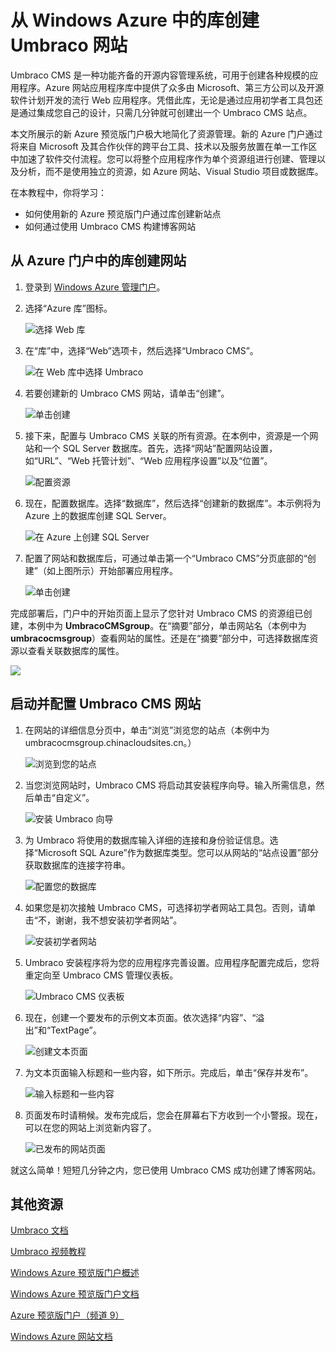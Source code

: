 <properties title="从 Windows Azure 中的库创建 Umbraco 网站" pageTitle="从 Windows Azure 中的库创建 Umbraco 网站" description="必需" metaKeywords="Azure, gallery, Umbraco, web site, website" services="web-sites" solutions="web" documentationCenter="" authors="timamm" manager="paulettm" editor="mollybos" videoId="" scriptId="" />
<tags ms.service="web-sites"
    ms.date="02/25/2015"
    wacn.date="04/11/2015"
    />

# 从 Windows Azure 中的库创建 Umbraco 网站

Umbraco CMS 是一种功能齐备的开源内容管理系统，可用于创建各种规模的应用程序。Azure 网站应用程序库中提供了众多由 Microsoft、第三方公司以及开源软件计划开发的流行 Web 应用程序。凭借此库，无论是通过应用初学者工具包还是通过集成您自己的设计，只需几分钟就可创建出一个 Umbraco CMS 站点。

本文所展示的新 Azure 预览版门户极大地简化了资源管理。新的 Azure 门户通过将来自 Microsoft 及其合作伙伴的跨平台工具、技术以及服务放置在单一工作区中加速了软件交付流程。您可以将整个应用程序作为单个资源组进行创建、管理以及分析，而不是使用独立的资源，如 Azure 网站、Visual Studio 项目或数据库。

在本教程中，你将学习：

-   如何使用新的 Azure 预览版门户通过库创建新站点
-   如何通过使用 Umbraco CMS 构建博客网站

## 从 Azure 门户中的库创建网站

1.  登录到 [Windows Azure 管理门户][Windows Azure 管理门户]。

2.  选择“Azure 库”图标。

    ![选择 Web 库][选择 Web 库]

3.  在“库”中，选择“Web”选项卡，然后选择“Umbraco CMS”。

    ![在 Web 库中选择 Umbraco][在 Web 库中选择 Umbraco]

4.  若要创建新的 Umbraco CMS 网站，请单击“创建”。

    ![单击创建][单击创建]

5.  接下来，配置与 Umbraco CMS 关联的所有资源。在本例中，资源是一个网站和一个 SQL Server 数据库。首先，选择“网站”配置网站设置，如“URL”、“Web 托管计划”、“Web 应用程序设置”以及“位置”。

    ![配置资源][配置资源]

6.  现在，配置数据库。选择“数据库”，然后选择“创建新的数据库”。本示例将为 Azure 上的数据库创建 SQL Server。

    ![在 Azure 上创建 SQL Server][在 Azure 上创建 SQL Server]

7.  配置了网站和数据库后，可通过单击第一个“Umbraco CMS”分页底部的“创建”（如上图所示）开始部署应用程序。

    ![单击创建][1]

完成部署后，门户中的开始页面上显示了您针对 Umbraco CMS 的资源组已创建，本例中为 **UmbracoCMSgroup**。在“摘要”部分，单击网站名（本例中为 **umbracocmsgroup**）查看网站的属性。还是在“摘要”部分中，可选择数据库资源以查看关联数据库的属性。

![][0]

## 启动并配置 Umbraco CMS 网站

1.  在网站的详细信息分页中，单击“浏览”浏览您的站点（本例中为 umbracocmsgroup.chinacloudsites.cn。）

    ![浏览到您的站点][浏览到您的站点]

2.  当您浏览网站时，Umbraco CMS 将启动其安装程序向导。输入所需信息，然后单击“自定义”。

    ![安装 Umbraco 向导][安装 Umbraco 向导]

3.  为 Umbraco 将使用的数据库输入详细的连接和身份验证信息。选择“Microsoft SQL Azure”作为数据库类型。您可以从网站的“站点设置”部分获取数据库的连接字符串。

    ![配置您的数据库][配置您的数据库]

4.  如果您是初次接触 Umbraco CMS，可选择初学者网站工具包。否则，请单击“不，谢谢，我不想安装初学者网站”。

    ![安装初学者网站][安装初学者网站]

5.  Umbraco 安装程序将为您的应用程序完善设置。应用程序配置完成后，您将重定向至 Umbraco CMS 管理仪表板。

    ![Umbraco CMS 仪表板][Umbraco CMS 仪表板]

6.  现在，创建一个要发布的示例文本页面。依次选择“内容”、“溢出”和“TextPage”。

    ![创建文本页面][创建文本页面]

7.  为文本页面输入标题和一些内容，如下所示。完成后，单击“保存并发布”。

    ![输入标题和一些内容][输入标题和一些内容]

8.  页面发布时请稍候。发布完成后，您会在屏幕右下方收到一个小警报。现在，可以在您的网站上浏览新内容了。

    ![已发布的网站页面][已发布的网站页面]

就这么简单！短短几分钟之内，您已使用 Umbraco CMS 成功创建了博客网站。

## 其他资源

[Umbraco 文档][Umbraco 文档]

[Umbraco 视频教程][Umbraco 视频教程]

[Windows Azure 预览版门户概述][Windows Azure 预览版门户概述]

[Windows Azure 预览版门户文档][Windows Azure 预览版门户文档]

[Azure 预览版门户（频道 9）][Azure 预览版门户（频道 9）]

[Windows Azure 网站文档][Windows Azure 网站文档]

<!-- IMAGES -->

  [Windows Azure 管理门户]: https://portal.azure.com/
  [选择 Web 库]: ./media/web-sites-gallery-umbraco/01Startboard.PNG
  [在 Web 库中选择 Umbraco]: ./media/web-sites-gallery-umbraco/02WebGallery.PNG
  [单击创建]: ./media/web-sites-gallery-umbraco/03UmbracoCMS.PNG
  [配置资源]: ./media/web-sites-gallery-umbraco/04AppSettings.PNG
  [在 Azure 上创建 SQL Server]: ./media/web-sites-gallery-umbraco/05NewServer.PNG
  [1]: ./media/web-sites-gallery-umbraco/06UmbracoCMSGroup.PNG
  [0]: ./media/web-sites-gallery-umbraco/07UmbracoCMSGroupBlade.PNG
  [浏览到您的站点]: ./media/web-sites-gallery-umbraco/08UmbracoCMSGroupRunning.PNG
  [安装 Umbraco 向导]: ./media/web-sites-gallery-umbraco/09InstallUmbraco7.png
  [配置您的数据库]: ./media/web-sites-gallery-umbraco/10ConfigureYourDatabase.png
  [安装初学者网站]: ./media/web-sites-gallery-umbraco/11InstallAStarterWebsite.png
  [Umbraco CMS 仪表板]: ./media/web-sites-gallery-umbraco/14FriendlyCMS.PNG
  [创建文本页面]: ./media/web-sites-gallery-umbraco/15CreateItemUnderOverflow.PNG
  [输入标题和一些内容]: ./media/web-sites-gallery-umbraco/16EnterAName.PNG
  [已发布的网站页面]: ./media/web-sites-gallery-umbraco/17MyPage.PNG
  [Umbraco 文档]: http://our.umbraco.org/documentation
  [Umbraco 视频教程]: https://umbraco.com/help-and-support/video-tutorials.aspx
  [Windows Azure 预览版门户概述]: http://azure.microsoft.com/zh-cn/overview/preview-portal/
  [Windows Azure 预览版门户文档]: /zh-cn/documentation/preview-portal/
  [Azure 预览版门户（频道 9）]: http://channel9.msdn.com/Blogs/Windows-Azure/Azure-Preview-portal
  [Windows Azure 网站文档]: /zh-cn/documentation/services/web-sites/
